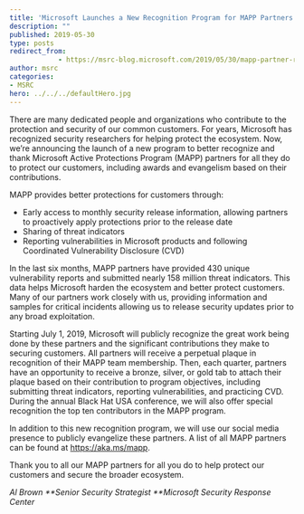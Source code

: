 ```yaml
---
title: 'Microsoft Launches a New Recognition Program for MAPP Partners'
description: ""
published: 2019-05-30
type: posts
redirect_from:
            - https://msrc-blog.microsoft.com/2019/05/30/mapp-partner-recognition/
author: msrc
categories:
- MSRC
hero: ../../../defaultHero.jpg
---
```

There are many dedicated people and organizations who contribute to the protection and security of our common customers. For years, Microsoft has recognized security researchers for helping protect the ecosystem. Now, we’re announcing the launch of a new program to better recognize and thank Microsoft Active Protections Program (MAPP) partners for all they do to protect our customers, including awards and evangelism based on their contributions.

MAPP provides better protections for customers through:

- Early access to monthly security release information, allowing partners to proactively apply protections prior to the release date
- Sharing of threat indicators
- Reporting vulnerabilities in Microsoft products and following Coordinated Vulnerability Disclosure (CVD)

In the last six months, MAPP partners have provided 430 unique vulnerability reports and submitted nearly 158 million threat indicators. This data helps Microsoft harden the ecosystem and better protect customers. Many of our partners work closely with us, providing information and samples for critical incidents allowing us to release security updates prior to any broad exploitation.

Starting July 1, 2019, Microsoft will publicly recognize the great work being done by these partners and the significant contributions they make to securing customers. All partners will receive a perpetual plaque in recognition of their MAPP team membership. Then, each quarter, partners have an opportunity to receive a bronze, silver, or gold tab to attach their plaque based on their contribution to program objectives, including submitting threat indicators, reporting vulnerabilities, and practicing CVD. During the annual Black Hat USA conference, we will also offer special recognition the top ten contributors in the MAPP program.

In addition to this new recognition program, we will use our social media presence to publicly evangelize these partners. A list of all MAPP partners can be found at <https://aka.ms/mapp>.

Thank you to all our MAPP partners for all you do to help protect our customers and secure the broader ecosystem.

_Al Brown **Senior Security Strategist **Microsoft Security Response Center_
